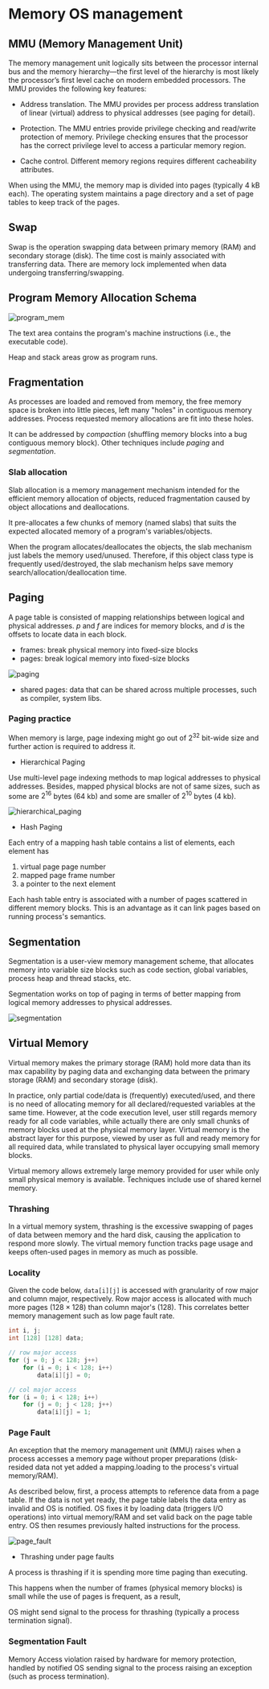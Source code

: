 # Memory OS management

## MMU (Memory Management Unit)

The memory management unit logically sits between the processor internal bus and the memory hierarchy—the first level of the hierarchy is most likely the processor’s first level cache on modern embedded processors. The MMU provides the following key features:

* Address translation. The MMU provides per process address translation of linear (virtual) address to physical addresses (see paging for detail).

* Protection. The MMU entries provide privilege checking and read/write protection of memory. Privilege checking ensures that the processor has the correct privilege level to access a particular memory region.

* Cache control. Different memory regions requires different cacheability attributes.

When using the MMU, the memory map is divided into pages (typically 4 kB each). The operating system maintains a page directory and a set of page tables to keep track of the pages. 

## Swap

Swap is the operation swapping data between primary memory (RAM) and secondary storage (disk). The time cost is mainly associated with transferring data. There are memory lock implemented when data undergoing transferring/swapping.

## Program Memory Allocation Schema

![program_mem](imgs/program_mem.png "program_mem")

The text area contains the program's machine instructions (i.e., the executable code).

Heap and stack areas grow as program runs.

## Fragmentation

As processes are loaded and removed from memory, the free memory space is broken into little pieces, left many "holes" in contiguous memory addresses. Process requested memory allocations are fit into these holes.

It can be addressed by *compaction* (shuffling memory blocks into a bug contiguous memory block). Other techniques include *paging* and *segmentation*.

### Slab allocation

Slab allocation is a memory management mechanism intended for the efficient memory allocation of objects, reduced fragmentation caused by object allocations and deallocations.

It pre-allocates a few chunks of memory (named slabs) that suits the expected allocated memory of a program's variables/objects. 

When the program allocates/deallocates the objects, the slab mechanism just labels the memory used/unused. Therefore, if this object class type is frequently used/destroyed, the slab mechanism helps save memory search/allocation/deallocation time.

## Paging

A page table is consisted of mapping relationships between logical and physical addresses. $p$ and $f$ are indices for memory blocks, and $d$ is the offsets to locate data in each block. 

* frames: break physical memory into fixed-size blocks 
* pages: break logical memory into fixed-size blocks

![paging](imgs/paging.png "paging")

* shared pages: data that can be shared across multiple processes, such as compiler, system libs.

### Paging practice

When memory is large, page indexing might go out of $2^{32}$ bit-wide size and further action is required to address it.

* Hierarchical Paging

Use multi-level page indexing methods to map logical addresses to physical addresses. Besides, mapped physical blocks are not of same sizes, such as some are $2^{16}$ bytes ($64$ kb) and some are smaller of $2^{10}$ bytes ($4$ kb).

![hierarchical_paging](imgs/hierarchical_paging.png "hierarchical_paging")

* Hash Paging

Each entry of a mapping hash table contains a list of elements, each element has 
1) virtual page page number
2) mapped page frame number
3) a pointer to the next element 

Each hash table entry is associated with a number of pages scattered in different memory blocks. This is an advantage as it can link pages based on running process's semantics.

## Segmentation

Segmentation is a user-view memory management scheme, that allocates memory into variable size blocks such as code section, global variables, process heap and thread stacks, etc.

Segmentation works on top of paging in terms of better mapping from logical memory addresses to physical addresses.

![segmentation](imgs/segmentation.png "segmentation")

## Virtual Memory

Virtual memory makes the primary storage (RAM) hold more data than its max capability by paging data and exchanging data between the primary storage (RAM) and secondary storage (disk).

In practice, only partial code/data is (frequently) executed/used, and there is no need of allocating memory for all declared/requested variables at the same time. 
However, at the code execution level, user still regards memory ready for all code variables, while actually there are only small chunks of memory blocks used at the physical memory layer. 
Virtual memory is the abstract layer for this purpose, viewed by user as full and ready memory for all required data, while translated to physical layer occupying small memory blocks.

Virtual memory allows extremely large memory provided for user while only small physical memory is available. Techniques include use of shared kernel memory.

### Thrashing

In a virtual memory system, thrashing is the excessive swapping of pages of data between memory and the hard disk, causing the application to respond more slowly. The virtual memory function tracks page usage and keeps often-used pages in memory as much as possible.

### Locality

Given the code below, `data[i][j]` is accessed with granularity of row major and column major, respectively. Row major access is allocated with much more pages ($128 \times 128$) than column major's ($128$). This correlates better memory management such as low page fault rate.
```cpp
int i, j;
int [128] [128] data;

// row major access
for (j = 0; j < 128; j++)
    for (i = 0; i < 128; i++)
        data[i][j] = 0;

// col major access
for (i = 0; i < 128; i++)
    for (j = 0; j < 128; j++)
        data[i][j] = 1;
```

### Page Fault

An exception that the memory management unit (MMU) raises when a process accesses a memory page without proper preparations (disk-resided data not yet added a mapping.loading to the process's virtual memory/RAM). 

As described below, first, a process attempts to reference data from a page table. If the data is not yet ready, the page table labels the data entry as invalid and OS is notified. OS fixes it by loading data (triggers I/O operations) into virtual memory/RAM and set valid back on the page table entry. OS then resumes previously halted instructions for the process. 

![page_fault](imgs/page_fault.png "page_fault")

* Thrashing under page faults

A process is thrashing if it is
spending more time paging than executing. 

This happens when the number of frames (physical memory blocks) is small while the use of pages is frequent, as a result, 

OS might send signal to the process for thrashing (typically a process termination signal).

### Segmentation Fault

Memory Access violation raised by hardware for memory protection, handled by notified OS sending signal to the process raising an exception (such as process termination).